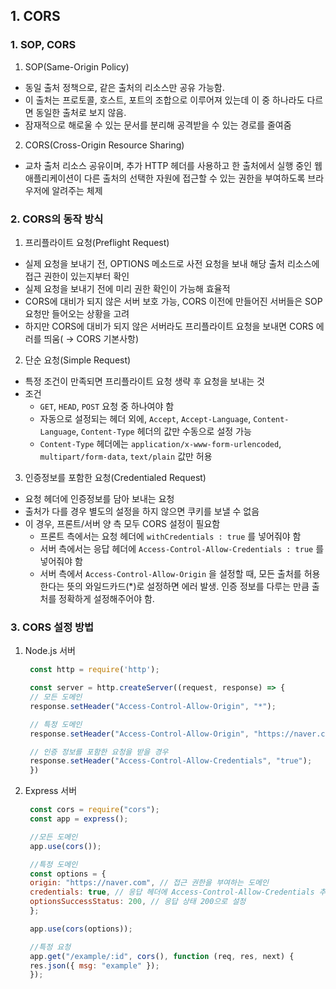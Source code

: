 ## **1. CORS**
### 1. SOP, CORS
1. SOP(Same-Origin Policy) 
- 동일 출처 정책으로, 같은 출처의 리소스만 공유 가능함. 
- 이 출처는 프로토콜, 호스트, 포트의 조합으로 이루어져 있는데 이 중 하나라도 다르면 동일한 출처로 보지 않음.
- 잠재적으로 해로울 수 있는 문서를 분리해 공격받을 수 있는 경로를 줄여줌

2. CORS(Cross-Origin Resource Sharing)
- 교차 출처 리소스 공유이며, 추가 HTTP 헤더를 사용하고 한 출처에서 실행 중인 웹 애플리케이션이 다른 출처의 선택한 자원에 접근할 수 있는 권한을 부여하도록 브라우저에 알려주는 체제

### 2. CORS의 동작 방식
1. 프리플라이트 요청(Preflight Request)
- 실제 요청을 보내기 전, OPTIONS 메소드로 사전 요청을 보내 해당 출처 리소스에 접근 권한이 있는지부터 확인
- 실제 요청을 보내기 전에 미리 권한 확인이 가능해 효율적
- CORS에 대비가 되지 않은 서버 보호 가능, CORS 이전에 만들어진 서버들은 SOP 요청만 들어오는 상황을 고려
- 하지만 CORS에 대비가 되지 않은 서버라도 프리플라이트 요청을 보내면 CORS 에러를 띄움( → CORS 기본사항)

2. 단순 요청(Simple Request)
- 특정 조건이 만족되면 프리플라이트 요청 생략 후 요청을 보내는 것
- 조건
  - `GET`, `HEAD`, `POST` 요청 중 하나여야 함
  - 자동으로 설정되는 헤더 외에, `Accept`, `Accept-Language`, `Content-Language`, `Content-Type` 헤더의 값만 수동으로 설정 가능
  - `Content-Type` 헤더에는 `application/x-www-form-urlencoded`, `multipart/form-data`, `text/plain` 값만 허용

3. 인증정보를 포함한 요청(Credentialed Request)
- 요청 헤더에 인증정보를 담아 보내는 요청
- 출처가 다를 경우 별도의 설정을 하지 않으면 쿠키를 보낼 수 없음
- 이 경우, 프론트/서버 양 측 모두 CORS 설정이 필요함
  - 프론트 측에서는 요청 헤더에 `withCredentials : true` 를 넣어줘야 함
  - 서버 측에서는 응답 헤더에 `Access-Control-Allow-Credentials : true` 를 넣어줘야 함
  - 서버 측에서 `Access-Control-Allow-Origin` 을 설정할 때, 모든 출처를 허용한다는 뜻의 와일드카드(*)로 설정하면 에러 발생. 인증 정보를 다루는 만큼 출처를 정확하게 설정해주어야 함.

### 3. CORS 설정 방법
1. Node.js 서버
   ```javascript
    const http = require('http');

    const server = http.createServer((request, response) => {
    // 모든 도메인
    response.setHeader("Access-Control-Allow-Origin", "*");

    // 특정 도메인
    response.setHeader("Access-Control-Allow-Origin", "https://naver.com");

    // 인증 정보를 포함한 요청을 받을 경우
    response.setHeader("Access-Control-Allow-Credentials", "true");
    })
   ```

2. Express 서버
   ```javascript
    const cors = require("cors");
    const app = express();

    //모든 도메인
    app.use(cors());

    //특정 도메인
    const options = {
    origin: "https://naver.com", // 접근 권한을 부여하는 도메인
    credentials: true, // 응답 헤더에 Access-Control-Allow-Credentials 추가
    optionsSuccessStatus: 200, // 응답 상태 200으로 설정
    };

    app.use(cors(options));

    //특정 요청
    app.get("/example/:id", cors(), function (req, res, next) {
    res.json({ msg: "example" });
    });
   ```
